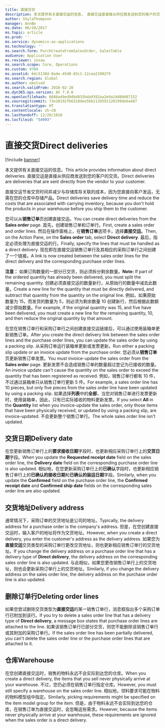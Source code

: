 ```yaml
---
title: 直接交货
description: 本文提供有关直接交运的信息。 直接交运是直接从供应商发送到您的客户的交货。
author: ShylaThompson
manager: AnnBe
ms.date: 06/20/2017
ms.topic: article
ms.prod: ''
ms.service: dynamics-ax-applications
ms.technology: ''
ms.search.form: PurchCreateFromSalesOrder, SalesTable
audience: Application User
ms.reviewer: josaw
ms.search.scope: Core, Operations
ms.custom: 9704
ms.assetid: 64c51384-8a4e-45d0-83c1-12cea22902f9
ms.search.region: Global
ms.author: omulvad
ms.search.validFrom: 2016-02-28
ms.dyn365.ops.version: AX 7.0.0
ms.openlocfilehash: 6686a49ed9db4833bda9392aa2e9a14d89d87152
ms.sourcegitcommit: 73e10192fb6318dee5bb1129591120199de6a487
ms.translationtype: HT
ms.contentlocale: zh-CN
ms.lasthandoff: 12/20/2018
ms.locfileid: "54993"
---
```

# <a name="direct-deliveries"></a><span data-ttu-id="99cd4-104">直接交货</span><span class="sxs-lookup"><span data-stu-id="99cd4-104">Direct deliveries</span></span>

[!include [banner](../includes/banner.md)]

<span data-ttu-id="99cd4-105">本文提供有关直接交运的信息。</span><span class="sxs-lookup"><span data-stu-id="99cd4-105">This article provides information about direct deliveries.</span></span> <span data-ttu-id="99cd4-106">直接交运是直接从供应商发送到您的客户的交货。</span><span class="sxs-lookup"><span data-stu-id="99cd4-106">Direct deliveries are deliveries that are sent directly from the vendor to your customer.</span></span>

<span data-ttu-id="99cd4-107">直接交运节省交货时间并减少与存储库存关联的成本，因为您直接向客户发运，无需在您的仓库中存储产品。</span><span class="sxs-lookup"><span data-stu-id="99cd4-107">Direct deliveries save delivery time and reduce the costs that are associated with carrying inventory, because you don't hold the products in your warehouse before you ship them to the customer.</span></span>  

<span data-ttu-id="99cd4-108">您可以从**销售订单**页创建直接交运。</span><span class="sxs-lookup"><span data-stu-id="99cd4-108">You can create direct deliveries from the **Sales order** page.</span></span> <span data-ttu-id="99cd4-109">首先，创建销售订单和订单行。</span><span class="sxs-lookup"><span data-stu-id="99cd4-109">First, create a sales order and order lines.</span></span> <span data-ttu-id="99cd4-110">然后在操作窗格上，在**销售订单**选项卡，选择**直接交运**。</span><span class="sxs-lookup"><span data-stu-id="99cd4-110">Then, on the Action Pane, on the **Sales order** tab, select **Direct delivery**.</span></span> <span data-ttu-id="99cd4-111">最后，指定必须处理为直接交运的行。</span><span class="sxs-lookup"><span data-stu-id="99cd4-111">Finally, specify the lines that must be handled as a direct delivery.</span></span> <span data-ttu-id="99cd4-112">现在即在直接交运销售订单行及其相应的采购订单行之间创建了一个链接。</span><span class="sxs-lookup"><span data-stu-id="99cd4-112">A link is now created between the sales order lines for the direct delivery and the corresponding purchase order lines.</span></span>  

<span data-ttu-id="99cd4-113">**注意：** 如果订购数量的一部分已交货，则必须拆分剩余数量。</span><span class="sxs-lookup"><span data-stu-id="99cd4-113">**Note:** If part of the ordered quantity has already been delivered, you must split the remaining quantity.</span></span> <span data-ttu-id="99cd4-114">创建必须直接交运的数量新行，从原始行的数量中减去此数量。</span><span class="sxs-lookup"><span data-stu-id="99cd4-114">Create a new line for the quantity that must be directly delivered, and subtract that quantity from the quantity on the original line.</span></span> <span data-ttu-id="99cd4-115">例如，如果原始数量为 15，而发货的数量为 5，则必须为剩余数量 10 创建新行，然后根据此数额减少原始数量。</span><span class="sxs-lookup"><span data-stu-id="99cd4-115">For example, if the original quantity was 15, and five have been delivered, you must create a new line for the remaining quantity, 10, and then reduce the original quantity by that amount.</span></span>  

<span data-ttu-id="99cd4-116">在您在销售订单行和采购订单行之间创建直接交运链接后，可以通过使用装箱单更新销售订单。</span><span class="sxs-lookup"><span data-stu-id="99cd4-116">After you create the direct delivery link between the sales order lines and the purchase order lines, you can update the sales order by using a packing slip.</span></span> <span data-ttu-id="99cd4-117">从采购订单运行装箱单更新或发票更新。</span><span class="sxs-lookup"><span data-stu-id="99cd4-117">Run either a packing slip update or an invoice update from the purchase order.</span></span> <span data-ttu-id="99cd4-118">您必须从**销售订单**页更新销售订单发票。</span><span class="sxs-lookup"><span data-stu-id="99cd4-118">You must invoice-update the sales order from the **Sales order** page.</span></span> <span data-ttu-id="99cd4-119">更新发票不会造成销售订单的数量超过登记为已接收的数量。</span><span class="sxs-lookup"><span data-stu-id="99cd4-119">An invoice update can't cause the quantity on the sales order to exceed the quantity that has been registered as received.</span></span> <span data-ttu-id="99cd4-120">例如，销售订单行都有 10 件，不过通过装箱单只从销售订单行更新 5 件。</span><span class="sxs-lookup"><span data-stu-id="99cd4-120">For example, a sales order line has 10 pieces, but only five pieces from the sales order line have been updated by using a packing slip.</span></span> <span data-ttu-id="99cd4-121">如果选择**列表**中的**全部**，当您对销售订单进行发票更新时，使用装箱单，因此，只有已实际接收的物料更新发票。</span><span class="sxs-lookup"><span data-stu-id="99cd4-121">If you select **All** in the **Quantity** list when you invoice-update the sales order, only those items that have been physically received, or updated by using a packing slip, are invoice-updated.</span></span> <span data-ttu-id="99cd4-122">不会更新整个销售订单行。</span><span class="sxs-lookup"><span data-stu-id="99cd4-122">The whole sales order line isn't updated.</span></span>

## <a name="delivery-date"></a><span data-ttu-id="99cd4-123">交货日期</span><span class="sxs-lookup"><span data-stu-id="99cd4-123">Delivery date</span></span>
<span data-ttu-id="99cd4-124">在您更新销售订单行上的**要求接收日期**字段时，也更新相应采购订单行上的**交货日期**字段。</span><span class="sxs-lookup"><span data-stu-id="99cd4-124">When you update the **Requested receipt date** field on the sales order line, the **Delivery date** field on the corresponding purchase order line is also updated.</span></span> <span data-ttu-id="99cd4-125">相似地，在您更新采购订单行上的**已确认**字段时，也更新相应销售订单行上的**已确认的接收日期**和**已确认的装运日期**字段。</span><span class="sxs-lookup"><span data-stu-id="99cd4-125">Similarly, when you update the **Confirmed** field on the purchase order line, the **Confirmed receipt date** and **Confirmed ship date** fields on the corresponding sales order line are also updated.</span></span>

## <a name="delivery-address"></a><span data-ttu-id="99cd4-126">交货地址</span><span class="sxs-lookup"><span data-stu-id="99cd4-126">Delivery address</span></span>
<span data-ttu-id="99cd4-127">通常情况下，采购订单的交货地址是公司的地址。</span><span class="sxs-lookup"><span data-stu-id="99cd4-127">Typically, the delivery address for a purchase order is the company's address.</span></span> <span data-ttu-id="99cd4-128">但是，在您创建直接交运时，输入客户的地址将作为交货地址。</span><span class="sxs-lookup"><span data-stu-id="99cd4-128">However, when you create a direct delivery, you enter the customer's address as the delivery address.</span></span> <span data-ttu-id="99cd4-129">如果您为**直接交运**交货类型的采购订单行更改交货地址，则也更新相应销售订单行的交货地址。</span><span class="sxs-lookup"><span data-stu-id="99cd4-129">If you change the delivery address on a purchase order line that has a delivery type of **Direct delivery**, the delivery address on the corresponding sales order line is also updated.</span></span> <span data-ttu-id="99cd4-130">与此相似，如果您更改销售订单行上的交货地址，则也会更新采购订单行上的交货地址。</span><span class="sxs-lookup"><span data-stu-id="99cd4-130">Similarly, if you change the delivery address on the sales order line, the delivery address on the purchase order line is also updated.</span></span>

## <a name="deleting-order-lines"></a><span data-ttu-id="99cd4-131">删除订单行</span><span class="sxs-lookup"><span data-stu-id="99cd4-131">Deleting order lines</span></span>
<span data-ttu-id="99cd4-132">如果您尝试删除交货类型为**直接交运**的某一销售订单行，消息框指出多个采购订单行已附加到该行。</span><span class="sxs-lookup"><span data-stu-id="99cd4-132">If you try to delete a sales order line that has a delivery type of **Direct delivery**, a message box states that purchase order lines are attached to the line.</span></span> <span data-ttu-id="99cd4-133">如果该销售订单行已部分交货，则您不能删除该销售订单行或其附加的采购订单行。</span><span class="sxs-lookup"><span data-stu-id="99cd4-133">If the sales order line has been partially delivered, you can't delete the sales order line or the purchase order lines that are attached to it.</span></span>

## <a name="warehouse"></a><span data-ttu-id="99cd4-134">仓库</span><span class="sxs-lookup"><span data-stu-id="99cd4-134">Warehouse</span></span>
<span data-ttu-id="99cd4-135">在您创建直接交运时，销售的物料永远不会实际到达您的仓库。</span><span class="sxs-lookup"><span data-stu-id="99cd4-135">When you create a direct delivery, the items that you sell never physically arrive at your warehouse.</span></span> <span data-ttu-id="99cd4-136">不过，您仍必须在销售订单行指定仓库。</span><span class="sxs-lookup"><span data-stu-id="99cd4-136">However, you must still specify a warehouse on the sales order line.</span></span> <span data-ttu-id="99cd4-137">相似地，领料要求可能在物料的物料模型组中指定。</span><span class="sxs-lookup"><span data-stu-id="99cd4-137">Similarly, picking requirements might be specified on the item model group for the item.</span></span> <span data-ttu-id="99cd4-138">但是，由于物料永远不会实际到达您的仓库，在销售订单为直接交运时，会忽略这些需求。</span><span class="sxs-lookup"><span data-stu-id="99cd4-138">However, because the items never physically arrive at your warehouse, these requirements are ignored when the sales order is a direct delivery.</span></span>



